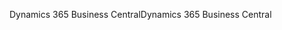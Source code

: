 <span data-ttu-id="0d7c8-101">Dynamics 365 Business Central</span><span class="sxs-lookup"><span data-stu-id="0d7c8-101">Dynamics 365 Business Central</span></span>
